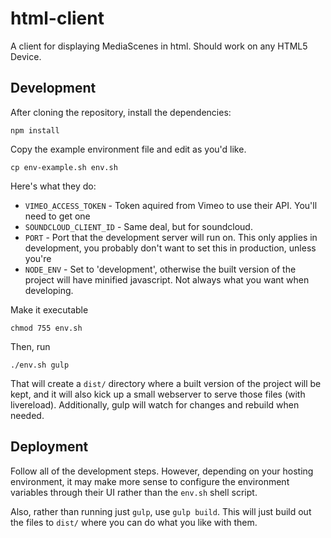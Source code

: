 # html-client
A client for displaying MediaScenes in html.  Should work on any HTML5 Device.



## Development

After cloning the repository, install the dependencies:

```
npm install
```

Copy the example environment file and edit as you'd like.  

```
cp env-example.sh env.sh
```

Here's what they do:
* `VIMEO_ACCESS_TOKEN` - Token aquired from Vimeo to use their API.  You'll need to get one
* `SOUNDCLOUD_CLIENT_ID` - Same deal, but for soundcloud.
* `PORT` - Port that the development server will run on.  This only applies in development, you probably don't want to set this in production, unless you're 
* `NODE_ENV` - Set to 'development', otherwise the built version of the project will have minified javascript.  Not always what you want when developing.

Make it executable

```
chmod 755 env.sh
```

Then, run

```
./env.sh gulp
```

That will create a `dist/` directory where a built version of the project will be kept, and it will also kick up a small webserver to serve those files (with livereload).  Additionally, gulp will watch for changes and rebuild when needed.

## Deployment

Follow all of the development steps.  However, depending on your hosting environment, it may make more sense to configure the environment variables through their UI rather than the `env.sh` shell script.  

Also, rather than running just `gulp`, use `gulp build`.  This will just build out the files to `dist/` where you can do what you like with them.